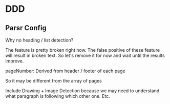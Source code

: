 # DDD


## Parsr Config

Why no heading / list detection?

The feature is pretty broken right now. The false positive of these feature will result in broken text. So let's remove it for now and wait until the results improve.

pageNumber: Derived from header / footer of each page

So it may be different from the array of pages


Include Drawing + Image Detection because we may need to understand what paragraph is following which other one. Etc.